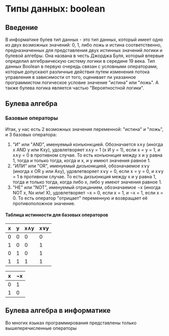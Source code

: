 # Типы данных: boolean
## Введение
В информатике булев тип данных - это тип данных, который имеет одно из двух возможных значений: 0, 1, либо ложь и истина соответственно, предназначенных для представления двух истинных значений логики и булевой алгебры. Она названа в честь Джорджа Буля, который впервые определил алгебраическую систему логики в середине 19 века. Тип данных Boolean в первую очередь связан с условными операторами, которые допускают различные действия путем изменения потока управления в зависимости от того, оценивает ли указанное программистом логическое условие значение "истина" или "ложь". А также булева логика является частью "Вероятностной логики".
## Булева алгебра
### Базовые операторы
Итак, у нас есть 2 возможных значения переменной: "истина" и "ложь", и 3 базовых оператора:
1. "И" или "AND", именуемый конъюнкцией. Обозначается x∧y (иногда x AND y или Kxy), удовлетворяет x∧y = 1 (x И y = 1), если x = y = 1, и x∧y = 0 в противном случае. То есть конъюнкция между x и y равна 1, тогда и только тогда, когда и x, и y имеют значения равное 1.
2. "ИЛИ" или "OR", именуемый дизъюнкцией, обозначаемое x∨y (иногда x OR y или Axy), удовлетворяет x∨y = 0, если x = y = 0, и x∨y = 1 в противном случае. То есть дизъюнкция между x и y равна 1, тогда и только тогда, когда либо x, либо y имеют значения равное 1.
3. "НЕ" или "NOT", именуемый отрицанием, обозначаемое ¬x (иногда NOT x, Nx или! X), удовлетворяет ¬x = 0, если x = 1, и ¬x = 1, если x = 0. То есть оператор "отрицает" переменную и возвращает её противоположное значение.

#### Таблица истинности для базовых операторов

| x 	| y 	| x∧y 	| x∨y 	|
|---	|---	|-----	|-----	|
| 0 	| 0 	| 0   	| 0   	|
| 1 	| 0 	| 0   	| 1   	|
| 0 	| 1 	| 0   	| 1   	|
| 1 	| 1 	| 1   	| 1   	|

| x | ¬x |
|---|----|
| 0 | 1  |
| 1 | 0  |

## Булева алгебра в информатике

Во многих языках программирования представлены только вышеперечисленные операторы
